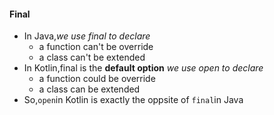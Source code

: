 #### Final
- In Java,*we use final to declare* 
	- a function can't be override
	-  a class can't be extended
- In Kotlin,final is the **default option**  *we use open to declare*
	- a function could be override
	- a class can be extended
- So,`open`in Kotlin is exactly the oppsite of `final`in Java
